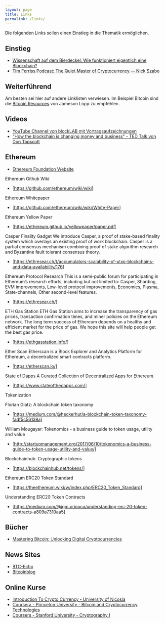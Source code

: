 ```yaml
---
layout: page
title: Links
permalink: /links/
---
```


Die folgenden Links sollen einen Einstieg in die Thematik ermöglichen.

## Einstieg

* [Wissenschaft auf dem Bierdeckel: Wie funktioniert eigentlich eine Blockchain?](https://motherboard.vice.com/de/article/vv34vj/wissenschaft-auf-dem-bierdeckel-wie-funktioniert-eigentlich-eine-blockchain-)
* [Tim Ferriss Podcast: The Quiet Master of Cryptocurrency — Nick Szabo](https://tim.blog/2017/06/04/nick-szabo)

## Weiterführend

Am besten sei hier auf andere Linklisten verwiesen. Im Beispiel Bitcoin sind die [Bitcoin Resources](http://lopp.net/bitcoin.html) von Jameson Lopp zu empfehlen.

## Videos

* [YouTube Channel von blockLAB mit Vortragsaufzeichnungen](https://www.youtube.com/channel/UCq71shfADfCvYBh9FUeriwA)
* ["How the blockchain is changing money and business" - TED Talk von Don Tapscott](https://www.youtube.com/watch?v=Pl8OlkkwRpc)

## Ethereum

* [Ethereum Foundation Website](https://ethereum.org/)

Ethereum Github Wiki
* [https://github.com/ethereum/wiki/wiki]

Ethereum Whitepaper
* [https://github.com/ethereum/wiki/wiki/White-Paper]

Ethereum Yellow Paper
* [https://ethereum.github.io/yellowpaper/paper.pdf]

Casper Finality Gadget
We introduce Casper, a proof of stake-based finality system which overlays an existing proof of work blockchain. Casper is a partial consensus mechanism combining proof of stake algorithm research and Byzantine fault tolerant consensus theory.
* [https://ethresear.ch/t/accumulators-scalability-of-utxo-blockchains-and-data-availability/176]

Ethereum Protocol Research 
This is a semi-public forum for participating in Ethereum’s research efforts, including but not limited to: Casper, Sharding, EVM improvements, Low-level protocol improvements, Economics, Plasma, State-channels, Other second-level features.
* [https://ethresear.ch/]

ETH Gas Station
ETH Gas Station aims to increase the transparency of gas prices, transaction confirmation times, and miner policies on the Ethereum network. The long term success of Ethereum depends on a healthy and efficient market for the price of gas. We hope this site will help people get the best gas price.
* [https://ethgasstation.info/]

Ether Scan
Etherscan is a Block Explorer and Analytics Platform for Ethereum, a decentralized smart contracts platform.
* [https://etherscan.io/]

State of Dapps
A Curated Collection of Decentralized Apps for Ethereum.
* [https://www.stateofthedapps.com/]

Tokenization

Florian Glatz: A blockchain token taxonomy
* [https://medium.com/@heckerhut/a-blockchain-token-taxonomy-fadf5c56139a]

William Mougayar: Tokenomics - a business guide to token usage, utility and value
* [http://startupmanagement.org/2017/06/10/tokenomics-a-business-guide-to-token-usage-utility-and-value/]

Blockchainhub: Cryptographic tokens
* [https://blockchainhub.net/tokens/]

Ethereum ERC20 Token Standard
* [https://theethereum.wiki/w/index.php/ERC20_Token_Standard]

Understanding ERC20 Token Contracts
* [https://medium.com/@jgm.orinoco/understanding-erc-20-token-contracts-a809a7310aa5]

## Bücher

* [Mastering Bitcoin: Unlocking Digital Cryptocurrencies](https://www.amazon.de/Mastering-Bitcoin-Unlocking-Digital-Cryptocurrencies/dp/1491954388)

## News Sites

* [BTC-Echo](http://www.btc-echo.de/)
* [Bitcoinblog](https://bitcoinblog.de)

## Online Kurse

* [Introduction To Crypto Currency - University of Nicosia](http://digitalcurrency.unic.ac.cy/)
* [Coursera - Princeton University - Bitcoin and Cryptocurrency Technologies](https://www.coursera.org/learn/cryptocurrency)
* [Coursera - Stanford University - Cryptography I](https://www.coursera.org/learn/crypto)
